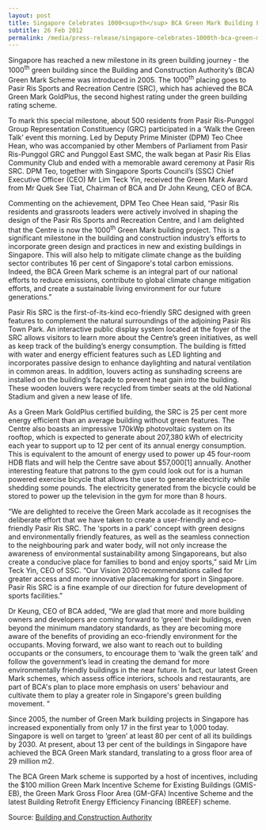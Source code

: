 ```yaml
---
layout: post
title: Singapore Celebrates 1000<sup>th</sup> BCA Green Mark Building Project
subtitle: 26 Feb 2012
permalink: /media/press-release/singapore-celebrates-1000th-bca-green-mark-building-project
---
```


Singapore has reached a new milestone in its green building journey - the 1000<sup>th</sup> green building since the Building and Construction Authority’s (BCA) Green Mark Scheme was introduced in 2005. The 1000<sup>th</sup> placing goes to Pasir Ris Sports and Recreation Centre (SRC), which has achieved the BCA Green Mark GoldPlus, the second highest rating under the green building rating scheme.

To mark this special milestone, about 500 residents from Pasir Ris-Punggol Group Representation Constituency (GRC) participated in a ‘Walk the Green Talk’ event this morning. Led by Deputy Prime Minister (DPM) Teo Chee Hean, who was accompanied by other Members of Parliament from Pasir Ris-Punggol GRC and Punggol East SMC, the walk began at Pasir Ris Elias Community Club and ended with a memorable award ceremony at Pasir Ris SRC. DPM Teo, together with Singapore Sports Council’s (SSC) Chief Executive Officer (CEO) Mr Lim Teck Yin, received the Green Mark Award from Mr Quek See Tiat, Chairman of BCA and Dr John Keung, CEO of BCA. 

Commenting on the achievement, DPM Teo Chee Hean said, “Pasir Ris residents and grassroots leaders were actively involved in shaping the design of the Pasir Ris Sports and Recreation Centre, and I am delighted that the Centre is now the 1000<sup>th</sup> Green Mark building project. This is a significant milestone in the building and construction industry’s efforts to incorporate green design and practices in new and existing buildings in Singapore. This will also help to mitigate climate change as the building sector contributes 16 per cent of Singapore's total carbon emissions. Indeed, the BCA Green Mark scheme is an integral part of our national efforts to reduce emissions, contribute to global climate change mitigation efforts, and create a sustainable living environment for our future generations.” 

Pasir Ris SRC is the first-of-its-kind eco-friendly SRC designed with green features to complement the natural surroundings of the adjoining Pasir Ris Town Park. An interactive public display system located at the foyer of the SRC allows visitors to learn more about the Centre’s green initiatives, as well as keep track of the building’s energy consumption. The building is fitted with water and energy efficient features such as LED lighting and incorporates passive design to enhance daylighting and natural ventilation in common areas. In addition, louvers acting as sunshading screens are installed on the building’s façade to prevent heat gain into the building. These wooden louvers were recycled from timber seats at the old National Stadium and given a new lease of life. 

As a Green Mark GoldPlus certified building, the SRC is 25 per cent more energy efficient than an average building without green features. The Centre also boasts an impressive 170kWp photovoltaic system on its rooftop, which is expected to generate about 207,380 kWh of electricity each year to support up to 12 per cent of its annual energy consumption. This is equivalent to the amount of energy used to power up 45 four-room HDB flats and will help the Centre save about $57,000[1] annually. Another interesting feature that patrons to the gym could look out for is a human powered exercise bicycle that allows the user to generate electricity while shedding some pounds. The electricity generated from the bicycle could be stored to power up the television in the gym for more than 8 hours. 

“We are delighted to receive the Green Mark accolade as it recognises the deliberate effort that we have taken to create a user-friendly and eco-friendly Pasir Ris SRC. The ‘sports in a park’ concept with green designs and environmentally friendly features, as well as the seamless connection to the neighbouring park and water body, will not only increase the awareness of environmental sustainability among Singaporeans, but also create a conducive place for families to bond and enjoy sports,” said Mr Lim Teck Yin, CEO of SSC. “Our Vision 2030 recommendations called for greater access and more innovative placemaking for sport in Singapore. Pasir Ris SRC is a fine example of our direction for future development of sports facilities.” 

Dr Keung, CEO of BCA added, “We are glad that more and more building owners and developers are coming forward to ‘green’ their buildings, even beyond the minimum mandatory standards, as they are becoming more aware of the benefits of providing an eco-friendly environment for the occupants. Moving forward, we also want to reach out to building occupants or the consumers, to encourage them to ‘walk the green talk’ and follow the government’s lead in creating the demand for more environmentally friendly buildings in the near future. In fact, our latest Green Mark schemes, which assess office interiors, schools and restaurants, are part of BCA's plan to place more emphasis on users' behaviour and cultivate them to play a greater role in Singapore's green building movement. ” 

Since 2005, the number of Green Mark building projects in Singapore has increased exponentially from only 17 in the first year to 1,000 today. Singapore is well on target to ‘green’ at least 80 per cent of all its buildings by 2030. At present, about 13 per cent of the buildings in Singapore have achieved the BCA Green Mark standard, translating to a gross floor area of 29 million m2. 

The BCA Green Mark scheme is supported by a host of incentives, including the $100 million Green Mark Incentive Scheme for Existing Buildings (GMIS-EB), the Green Mark Gross Floor Area (GM-GFA) Incentive Scheme and the latest Building Retrofit Energy Efficiency Financing (BREEF) scheme.

Source: [<a href="https://www.bca.gov.sg/Newsroom/pr26022012_GM.html" target="_blank">Building and Construction Authority </a>](https://www.bca.gov.sg/Newsroom/pr26022012_GM.html)

